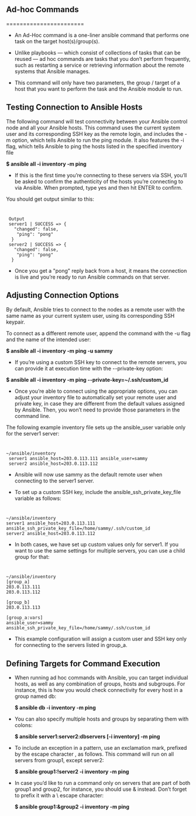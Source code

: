 ## **Ad-hoc Commands**
=======================

- An Ad-Hoc command is a one-liner ansible command that performs one task on the target host(s)/group(s).

- Unlike playbooks — which consist of collections of tasks that can be reused — ad hoc commands are tasks that you don’t perform frequently, such as restarting a service or retrieving information about the remote systems that Ansible manages.

- This command will only have two parameters,
        the group / target of a host that you want to perform the task and
        the Ansible module to run.

## Testing Connection to Ansible Hosts
The following command will test connectivity between your Ansible control node and all your Ansible hosts. This command uses the current system user and its corresponding SSH key as the remote login, and includes the -m option, which tells Ansible to run the ping module. It also features the -i flag, which tells Ansible to ping the hosts listed in the specified inventory file

  **$ ansible all -i inventory -m ping**

- If this is the first time you’re connecting to these servers via SSH, you’ll be asked to confirm the authenticity of the hosts you’re connecting to via Ansible. When prompted, type yes and then hit ENTER to confirm.

You should get output similar to this:
#
     Output
     server1 | SUCCESS => {
       "changed": false,
        "ping": "pong"
      }
     server2 | SUCCESS => {
       "changed": false,
        "ping": "pong"
      }

- Once you get a "pong" reply back from a host, it means the connection is live and you’re ready to run Ansible commands on that server.

## Adjusting Connection Options
By default, Ansible tries to connect to the nodes as a remote user with the same name as your current system user, using its corresponding SSH keypair.

To connect as a different remote user, append the command with the -u flag and the name of the intended user:

  **$ ansible all -i inventory -m ping -u sammy**

- If you’re using a custom SSH key to connect to the remote servers, you can provide it at execution time with the --private-key option:

 **$ ansible all -i inventory -m ping --private-key=~/.ssh/custom_id**

- Once you’re able to connect using the appropriate options, you can adjust your inventory file to automatically set your remote user and private key, in case they are different from the default values assigned by Ansible. Then, you won’t need to provide those parameters in the command line.

The following example inventory file sets up the ansible_user variable only for the server1 server:
#
    ~/ansible/inventory
     server1 ansible_host=203.0.113.111 ansible_user=sammy
     server2 ansible_host=203.0.113.112

- Ansible will now use sammy as the default remote user when connecting to the server1 server.

- To set up a custom SSH key, include the ansible_ssh_private_key_file variable as follows:
#
    ~/ansible/inventory
    server1 ansible_host=203.0.113.111 ansible_ssh_private_key_file=/home/sammy/.ssh/custom_id
    server2 ansible_host=203.0.113.112

- In both cases, we have set up custom values only for server1. If you want to use the same settings for multiple servers, you can use a child group for that:
#
    ~/ansible/inventory
    [group_a]
    203.0.113.111
    203.0.113.112

    [group_b]
    203.0.113.113

    [group_a:vars]
    ansible_user=sammy
    ansible_ssh_private_key_file=/home/sammy/.ssh/custom_id

- This example configuration will assign a custom user and SSH key only for connecting to the servers listed in group_a.

## Defining Targets for Command Execution
- When running ad hoc commands with Ansible, you can target individual hosts, as well as any combination of groups, hosts and subgroups. For instance, this is how you would check connectivity for every host in a group named db:

   **$ ansible db -i inventory -m ping**

- You can also specify multiple hosts and groups by separating them with colons:

  **$ ansible server1:server2:dbservers [-i inventory] -m ping**

- To include an exception in a pattern, use an exclamation mark, prefixed by the escape character \, as follows. This command will run on all servers from group1, except server2:

  **$ ansible group1:\!server2 -i inventory -m ping**

- In case you’d like to run a command only on servers that are part of both group1 and group2, for instance, you should use & instead. Don’t forget to prefix it with a \ escape character:

  **$ ansible group1:\&group2 -i inventory -m ping**
